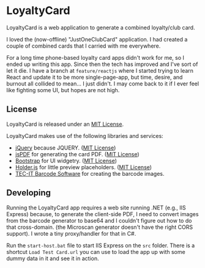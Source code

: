 # LoyaltyCard

LoyaltyCard is a web application to generate a combined loyalty/club card.

I loved the (now-offline) "JustOneClubCard" application. I had created a couple of combined cards that I carried with me everywhere.

For a long time phone-based loyalty card apps didn't work for me, so I ended up writing this app. Since then the tech has improved and I've sort of let it die. I have a branch at `feature/reactjs` where I started trying to learn React and update it to be more single-page-app, but time, desire, and burnout all collided to mean... I just didn't. I may come back to it if I ever feel like fighting some UI, but hopes are not high.

## License

LoyaltyCard is released under an [MIT License](http://opensource.org/licenses/MIT).

LoyaltyCard makes use of the following libraries and services:

- [jQuery](http://jquery.com/) because JQUERY. ([MIT License](http://opensource.org/licenses/MIT))
- [jsPDF](http://jspdf.com/) for generating the card PDF. ([MIT License](http://opensource.org/licenses/MIT))
- [Bootstrap](http://getbootstrap.com/) for UI widgetry. ([MIT License](http://opensource.org/licenses/MIT))
- [Holder.js](http://imsky.github.io/holder/) for little preview placeholders. ([MIT License](http://opensource.org/licenses/MIT))
- [TEC-IT Barcode Software](https://barcode.tec-it.com/en) for creating the barcode images.

## Developing

Running the LoyaltyCard app requires a web site running .NET (e.g., IIS Express) because, to generate the client-side PDF, I need to convert images from the barcode generator to base64 and I couldn't figure out how to do that cross-domain. (the Microscan generator doesn't have the right CORS support). I wrote a tiny proxy/handler for that in C#.

Run the `start-host.bat` file to start IIS Express on the `src` folder. There is a shortcut `Load Test Card.url` you can use to load the app up with some dummy data in it and see it in action.
